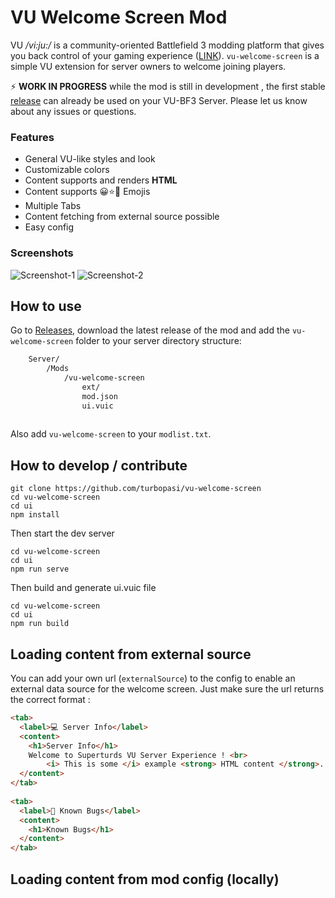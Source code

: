 # VU Welcome Screen Mod
VU _/vi:ju:/_ is a community-oriented Battlefield 3 modding platform that gives you back control of your gaming experience ([LINK](https://veniceunleashed.net/)). `vu-welcome-screen` is a simple VU extension for server owners to welcome joining players. 

⚡ **WORK IN PROGRESS** while the mod is still in development , the first stable [release](https://github.com/turbopasi/vu-welcome-screen/releases) can already be used on your VU-BF3 Server. Please let us know about any issues or questions.

### Features
- General VU-like styles and look
- Customizable colors
- Content supports and renders **HTML**
- Content supports 😀⭐🦀 Emojis
- Multiple Tabs
- Content fetching from external source possible
- Easy config

### Screenshots
![Screenshot-1](https://i.imgur.com/YX20P4Z.jpg)
![Screenshot-2](https://i.imgur.com/gQgE0SX.jpg)
## How to use
Go to [Releases](https://github.com/turbopasi/vu-welcome-screen/releases), download the latest release of the mod and add the `vu-welcome-screen` folder to your server directory structure:
```bash
	Server/
		/Mods
			/vu-welcome-screen
				ext/
				mod.json
				ui.vuic
		
```
Also add `vu-welcome-screen` to your `modlist.txt`.

## How to develop / contribute

```
git clone https://github.com/turbopasi/vu-welcome-screen
cd vu-welcome-screen
cd ui
npm install
```
Then start the dev server
```
cd vu-welcome-screen
cd ui
npm run serve
```
Then build and generate ui.vuic  file
```
cd vu-welcome-screen
cd ui
npm run build
```

## Loading content from external source

You can add your own url (`externalSource`) to the config to enable an external data source for the welcome screen. 
Just make sure the url returns the correct format : 
```html
<tab>
  <label>💻 Server Info</label>
  <content>
    <h1>Server Info</h1>
    Welcome to Superturds VU Server Experience ! <br>
		<i> This is some </i> example <strong> HTML content </strong>.
  </content>
</tab>
      
<tab>
  <label>🐞 Known Bugs</label>
  <content>
    <h1>Known Bugs</h1>
  </content>
</tab>
```

## Loading content from mod config (locally)
